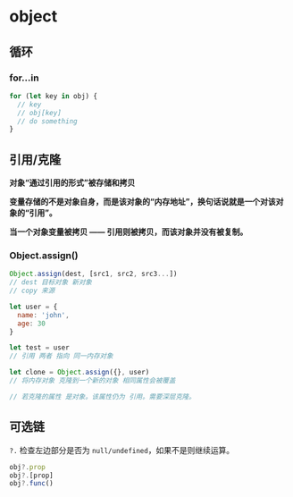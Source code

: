 # object

## 循环

### for...in

```js
for (let key in obj) {
  // key
  // obj[key]
  // do something
}
```



## 引用/克隆

**对象“通过引用的形式”被存储和拷贝**

**变量存储的不是对象自身，而是该对象的“内存地址”，换句话说就是一个对该对象的“引用”。**

**当一个对象变量被拷贝 —— 引用则被拷贝，而该对象并没有被复制。**

### Object.assign()

```js
Object.assign(dest, [src1, src2, src3...])
// dest 目标对象 新对象
// copy 来源

let user = {
  name: 'john',
  age: 30
}

let test = user
// 引用 两者 指向 同一内存对象

let clone = Object.assign({}, user)
// 将内存对象 克隆到一个新的对象 相同属性会被覆盖

// 若克隆的属性 是对象。该属性仍为 引用。需要深层克隆。
```



## 可选链

`?.` 检查左边部分是否为 `null/undefined`，如果不是则继续运算。

```js
obj?.prop
obj?.[prop]
obj?.func()
```

